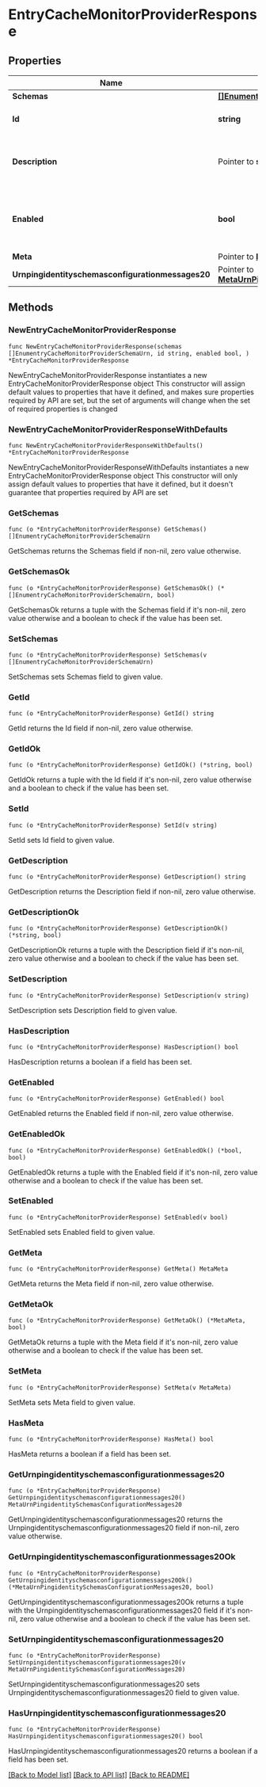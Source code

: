 # EntryCacheMonitorProviderResponse

## Properties

Name | Type | Description | Notes
------------ | ------------- | ------------- | -------------
**Schemas** | [**[]EnumentryCacheMonitorProviderSchemaUrn**](EnumentryCacheMonitorProviderSchemaUrn.md) |  | 
**Id** | **string** | Name of the Monitor Provider | 
**Description** | Pointer to **string** | A description for this Monitor Provider | [optional] 
**Enabled** | **bool** | Indicates whether the Monitor Provider is enabled for use. | 
**Meta** | Pointer to [**MetaMeta**](MetaMeta.md) |  | [optional] 
**Urnpingidentityschemasconfigurationmessages20** | Pointer to [**MetaUrnPingidentitySchemasConfigurationMessages20**](MetaUrnPingidentitySchemasConfigurationMessages20.md) |  | [optional] 

## Methods

### NewEntryCacheMonitorProviderResponse

`func NewEntryCacheMonitorProviderResponse(schemas []EnumentryCacheMonitorProviderSchemaUrn, id string, enabled bool, ) *EntryCacheMonitorProviderResponse`

NewEntryCacheMonitorProviderResponse instantiates a new EntryCacheMonitorProviderResponse object
This constructor will assign default values to properties that have it defined,
and makes sure properties required by API are set, but the set of arguments
will change when the set of required properties is changed

### NewEntryCacheMonitorProviderResponseWithDefaults

`func NewEntryCacheMonitorProviderResponseWithDefaults() *EntryCacheMonitorProviderResponse`

NewEntryCacheMonitorProviderResponseWithDefaults instantiates a new EntryCacheMonitorProviderResponse object
This constructor will only assign default values to properties that have it defined,
but it doesn't guarantee that properties required by API are set

### GetSchemas

`func (o *EntryCacheMonitorProviderResponse) GetSchemas() []EnumentryCacheMonitorProviderSchemaUrn`

GetSchemas returns the Schemas field if non-nil, zero value otherwise.

### GetSchemasOk

`func (o *EntryCacheMonitorProviderResponse) GetSchemasOk() (*[]EnumentryCacheMonitorProviderSchemaUrn, bool)`

GetSchemasOk returns a tuple with the Schemas field if it's non-nil, zero value otherwise
and a boolean to check if the value has been set.

### SetSchemas

`func (o *EntryCacheMonitorProviderResponse) SetSchemas(v []EnumentryCacheMonitorProviderSchemaUrn)`

SetSchemas sets Schemas field to given value.


### GetId

`func (o *EntryCacheMonitorProviderResponse) GetId() string`

GetId returns the Id field if non-nil, zero value otherwise.

### GetIdOk

`func (o *EntryCacheMonitorProviderResponse) GetIdOk() (*string, bool)`

GetIdOk returns a tuple with the Id field if it's non-nil, zero value otherwise
and a boolean to check if the value has been set.

### SetId

`func (o *EntryCacheMonitorProviderResponse) SetId(v string)`

SetId sets Id field to given value.


### GetDescription

`func (o *EntryCacheMonitorProviderResponse) GetDescription() string`

GetDescription returns the Description field if non-nil, zero value otherwise.

### GetDescriptionOk

`func (o *EntryCacheMonitorProviderResponse) GetDescriptionOk() (*string, bool)`

GetDescriptionOk returns a tuple with the Description field if it's non-nil, zero value otherwise
and a boolean to check if the value has been set.

### SetDescription

`func (o *EntryCacheMonitorProviderResponse) SetDescription(v string)`

SetDescription sets Description field to given value.

### HasDescription

`func (o *EntryCacheMonitorProviderResponse) HasDescription() bool`

HasDescription returns a boolean if a field has been set.

### GetEnabled

`func (o *EntryCacheMonitorProviderResponse) GetEnabled() bool`

GetEnabled returns the Enabled field if non-nil, zero value otherwise.

### GetEnabledOk

`func (o *EntryCacheMonitorProviderResponse) GetEnabledOk() (*bool, bool)`

GetEnabledOk returns a tuple with the Enabled field if it's non-nil, zero value otherwise
and a boolean to check if the value has been set.

### SetEnabled

`func (o *EntryCacheMonitorProviderResponse) SetEnabled(v bool)`

SetEnabled sets Enabled field to given value.


### GetMeta

`func (o *EntryCacheMonitorProviderResponse) GetMeta() MetaMeta`

GetMeta returns the Meta field if non-nil, zero value otherwise.

### GetMetaOk

`func (o *EntryCacheMonitorProviderResponse) GetMetaOk() (*MetaMeta, bool)`

GetMetaOk returns a tuple with the Meta field if it's non-nil, zero value otherwise
and a boolean to check if the value has been set.

### SetMeta

`func (o *EntryCacheMonitorProviderResponse) SetMeta(v MetaMeta)`

SetMeta sets Meta field to given value.

### HasMeta

`func (o *EntryCacheMonitorProviderResponse) HasMeta() bool`

HasMeta returns a boolean if a field has been set.

### GetUrnpingidentityschemasconfigurationmessages20

`func (o *EntryCacheMonitorProviderResponse) GetUrnpingidentityschemasconfigurationmessages20() MetaUrnPingidentitySchemasConfigurationMessages20`

GetUrnpingidentityschemasconfigurationmessages20 returns the Urnpingidentityschemasconfigurationmessages20 field if non-nil, zero value otherwise.

### GetUrnpingidentityschemasconfigurationmessages20Ok

`func (o *EntryCacheMonitorProviderResponse) GetUrnpingidentityschemasconfigurationmessages20Ok() (*MetaUrnPingidentitySchemasConfigurationMessages20, bool)`

GetUrnpingidentityschemasconfigurationmessages20Ok returns a tuple with the Urnpingidentityschemasconfigurationmessages20 field if it's non-nil, zero value otherwise
and a boolean to check if the value has been set.

### SetUrnpingidentityschemasconfigurationmessages20

`func (o *EntryCacheMonitorProviderResponse) SetUrnpingidentityschemasconfigurationmessages20(v MetaUrnPingidentitySchemasConfigurationMessages20)`

SetUrnpingidentityschemasconfigurationmessages20 sets Urnpingidentityschemasconfigurationmessages20 field to given value.

### HasUrnpingidentityschemasconfigurationmessages20

`func (o *EntryCacheMonitorProviderResponse) HasUrnpingidentityschemasconfigurationmessages20() bool`

HasUrnpingidentityschemasconfigurationmessages20 returns a boolean if a field has been set.


[[Back to Model list]](../README.md#documentation-for-models) [[Back to API list]](../README.md#documentation-for-api-endpoints) [[Back to README]](../README.md)


